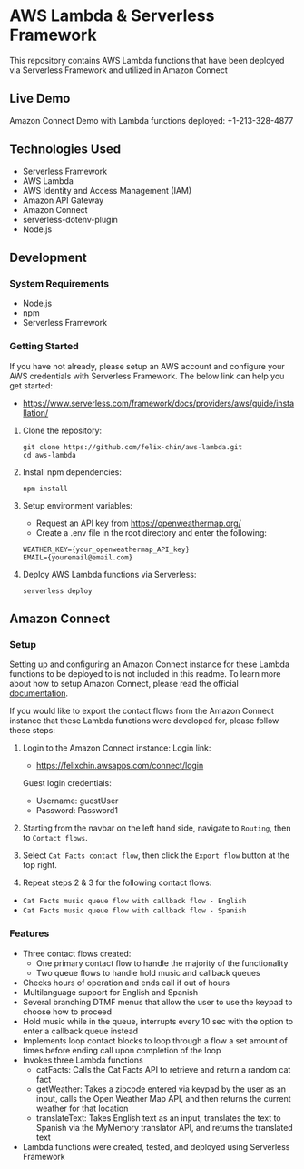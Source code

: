 # AWS Lambda & Serverless Framework

This repository contains AWS Lambda functions that have been deployed via Serverless Framework and utilized in Amazon Connect

## Live Demo

Amazon Connect Demo with Lambda functions deployed: +1-213-328-4877

## Technologies Used

- Serverless Framework
- AWS Lambda
- AWS Identity and Access Management (IAM)
- Amazon API Gateway
- Amazon Connect
- serverless-dotenv-plugin
- Node.js

## Development

### System Requirements

- Node.js
- npm
- Serverless Framework

### Getting Started

If you have not already, please setup an AWS account and configure your AWS credentials with Serverless Framework. The below link can help you get started:
- https://www.serverless.com/framework/docs/providers/aws/guide/installation/

1. Clone the repository:
    ```shell
    git clone https://github.com/felix-chin/aws-lambda.git
    cd aws-lambda
    ```
2. Install npm dependencies:
    ```shell
    npm install
    ```
3. Setup environment variables:
    
    - Request an API key from https://openweathermap.org/
    - Create a .env file in the root directory and enter the following:
    ```shell
    WEATHER_KEY={your_openweathermap_API_key}
    EMAIL={youremail@email.com}
    ```
4. Deploy AWS Lambda functions via Serverless:
    ```shell
    serverless deploy
    ```
## Amazon Connect

### Setup

Setting up and configuring an Amazon Connect instance for these Lambda functions to be deployed to is not included in this readme. To learn more about how to setup Amazon Connect, please read the official [documentation](https://docs.aws.amazon.com/connect/).

If you would like to export the contact flows from the Amazon Connect instance that these Lambda functions were developed for, please follow these steps:

1. Login to the Amazon Connect instance:
   Login link:
   - https://felixchin.awsapps.com/connect/login
   
   Guest login credentials:
   - Username: guestUser
   - Password: Password1
   
2. Starting from the navbar on the left hand side, navigate to `Routing`, then to `Contact flows`.

3. Select `Cat Facts contact flow`, then click the `Export flow` button at the top right.

4. Repeat steps 2 & 3 for the following contact flows:
  - `Cat Facts music queue flow with callback flow - English`
  - `Cat Facts music queue flow with callback flow - Spanish`
  
### Features

- Three contact flows created:
  - One primary contact flow to handle the majority of the functionality
  - Two queue flows to handle hold music and callback queues
- Checks hours of operation and ends call if out of hours
- Multilanguage support for English and Spanish
- Several branching DTMF menus that allow the user to use the keypad to choose how to proceed
- Hold music while in the queue, interrupts every 10 sec with the option to enter a callback queue instead
- Implements loop contact blocks to loop through a flow a set amount of times before ending call upon completion of the loop
- Invokes three Lambda functions
  - catFacts: Calls the Cat Facts API to retrieve and return a random cat fact
  - getWeather: Takes a zipcode entered via keypad by the user as an input, calls the Open Weather Map API, and then returns the current weather for that location
  - translateText: Takes English text as an input, translates the text to Spanish via the MyMemory translator API, and returns the translated text
- Lambda functions were created, tested, and deployed using Serverless Framework
